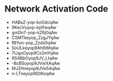 # Network Activation Code
* HABsZ-yop-koGdcqAw
* 9KecVuyop-kpIfwqAw
* gmDn7-yop-kZ6j0qAw
* CSMTkeyop_ZzgJYqAw
* fBYun-yop_Zzds0qAw
* SoULkeyop9Ah9iMqAw
* 7IJqoOyop9Cx2mYqAw
* 9S4BbOyop9JV_LIqAw
* -8cBSuyop9JVwXAqAw
* MJ2Hneyop9JVe54qAw
* n-LTneyop9IDlKoqAw